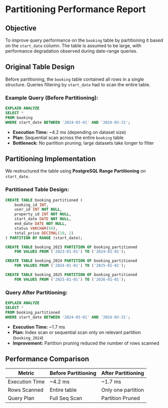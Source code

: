 # Partitioning Performance Report

## Objective

To improve query performance on the `booking` table by partitioning it based on the `start_date` column. The table is assumed to be large, with performance degradation observed during date-range queries.

## Original Table Design

Before partitioning, the `booking` table contained all rows in a single structure. Queries filtering by `start_date` had to scan the entire table.

### Example Query (Before Partitioning):

```sql
EXPLAIN ANALYZE
SELECT *
FROM booking
WHERE start_date BETWEEN '2024-03-01' AND '2024-03-31';
````

* **Execution Time:** \~4.2 ms (depending on dataset size)
* **Plan:** Sequential scan across the entire `booking` table
* **Bottleneck:** No partition pruning; large datasets take longer to filter

## Partitioning Implementation

We restructured the table using **PostgreSQL Range Partitioning** on `start_date`.

### Partitioned Table Design:

```sql
CREATE TABLE booking_partitioned (
    booking_id INT,
    user_id INT NOT NULL,
    property_id INT NOT NULL,
    start_date DATE NOT NULL,
    end_date DATE NOT NULL,
    status VARCHAR(50),
    total_price DECIMAL(10, 2)
) PARTITION BY RANGE (start_date);

CREATE TABLE booking_2023 PARTITION OF booking_partitioned
    FOR VALUES FROM ('2023-01-01') TO ('2024-01-01');

CREATE TABLE booking_2024 PARTITION OF booking_partitioned
    FOR VALUES FROM ('2024-01-01') TO ('2025-01-01');

CREATE TABLE booking_2025 PARTITION OF booking_partitioned
    FOR VALUES FROM ('2025-01-01') TO ('2026-01-01');
```

### Query After Partitioning:

```sql
EXPLAIN ANALYZE
SELECT *
FROM booking_partitioned
WHERE start_date BETWEEN '2024-03-01' AND '2024-03-31';
```

* **Execution Time:** \~1.7 ms
* **Plan:** Index scan or sequential scan only on relevant partition (`booking_2024`)
* **Improvement:** Partition pruning reduced the number of rows scanned

## Performance Comparison

| Metric         | Before Partitioning | After Partitioning |
| -------------- | ------------------- | ------------------ |
| Execution Time | \~4.2 ms            | \~1.7 ms           |
| Rows Scanned   | Entire table        | Only one partition |
| Query Plan     | Full Seq Scan       | Partition Pruned   |
